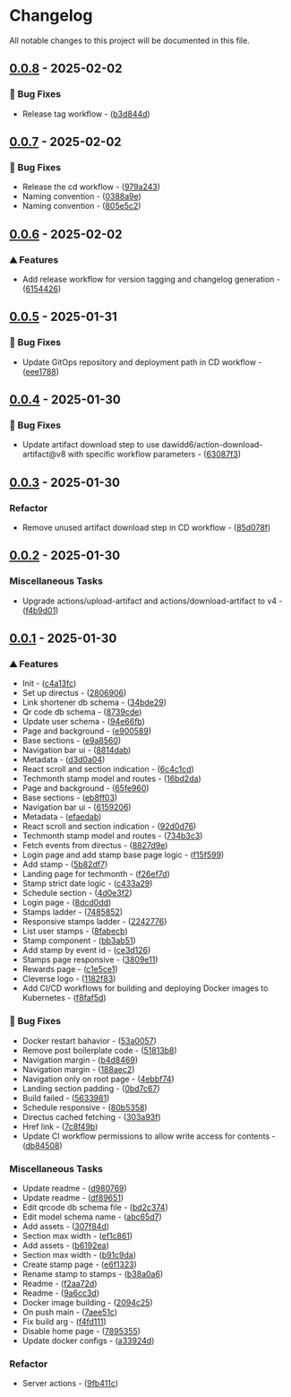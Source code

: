 # Changelog

All notable changes to this project will be documented in this file.

## [0.0.8](https://github.com/esc-chula/intania-oidc-new/compare/v0.0.7..v0.0.8) - 2025-02-02

### <!-- 1 -->🐛 Bug Fixes

- Release tag workflow - ([b3d844d](https://github.com/esc-chula/intania-oidc-new/commit/b3d844d6ca44e7cb2a639d65849dfaaff8ce8085))

## [0.0.7](https://github.com/esc-chula/intania-oidc-new/compare/v0.0.6..v0.0.7) - 2025-02-02

### <!-- 1 -->🐛 Bug Fixes

- Release the cd workflow - ([979a243](https://github.com/esc-chula/intania-oidc-new/commit/979a24346bed4a152262bbaf5c748ee5f42a838c))
- Naming convention - ([0388a9e](https://github.com/esc-chula/intania-oidc-new/commit/0388a9e0c0d321cd5453a67985ff9257176c8234))
- Naming convention - ([805e5c2](https://github.com/esc-chula/intania-oidc-new/commit/805e5c253abdedf46313c0c6007987bb7442d103))

## [0.0.6](https://github.com/esc-chula/intania-oidc-new/compare/v0.0.5..v0.0.6) - 2025-02-02

### <!-- 0 -->⛰️  Features

- Add release workflow for version tagging and changelog generation - ([6154426](https://github.com/esc-chula/intania-oidc-new/commit/615442613b0291100ddd527bcec974570fffb7c6))

## [0.0.5](https://github.com/esc-chula/intania-oidc-new/compare/v0.0.4..v0.0.5) - 2025-01-31

### <!-- 1 -->🐛 Bug Fixes

- Update GitOps repository and deployment path in CD workflow - ([eee1788](https://github.com/esc-chula/intania-oidc-new/commit/eee1788e7ebca01d9c628fb65ae1845414801bc0))

## [0.0.4](https://github.com/esc-chula/intania-oidc-new/compare/v0.0.3..v0.0.4) - 2025-01-30

### <!-- 1 -->🐛 Bug Fixes

- Update artifact download step to use dawidd6/action-download-artifact@v8 with specific workflow parameters - ([63087f3](https://github.com/esc-chula/intania-oidc-new/commit/63087f335a71c90b4c1946061c655d4faf4e0b42))

## [0.0.3](https://github.com/esc-chula/intania-oidc-new/compare/v0.0.2..v0.0.3) - 2025-01-30

### Refactor

- Remove unused artifact download step in CD workflow - ([85d078f](https://github.com/esc-chula/intania-oidc-new/commit/85d078f1eaf2314e1442e663b4142aefda721199))

## [0.0.2](https://github.com/esc-chula/intania-oidc-new/compare/v0.0.1..v0.0.2) - 2025-01-30

### Miscellaneous Tasks

- Upgrade actions/upload-artifact and actions/download-artifact to v4 - ([f4b9d01](https://github.com/esc-chula/intania-oidc-new/commit/f4b9d01e8e9e5f09581896b871c88a271db0474e))

## [0.0.1](https://github.com/esc-chula/intania-oidc-new/compare/..v0.0.1) - 2025-01-30

### <!-- 0 -->⛰️  Features

- Init - ([c4a13fc](https://github.com/esc-chula/intania-oidc-new/commit/c4a13fcd15c5c3a8fa84e6980ec8d966674a27c4))
- Set up directus - ([2806906](https://github.com/esc-chula/intania-oidc-new/commit/280690685bfcb851d0b619356c507d2ebd19a6ff))
- Link shortener db schema - ([34bde29](https://github.com/esc-chula/intania-oidc-new/commit/34bde291b9a156edf66a95082bf8816065214e3b))
- Qr code db schema - ([8739cde](https://github.com/esc-chula/intania-oidc-new/commit/8739cdeab4e1125002c716c51edb293c0fc973f3))
- Update user schema - ([94e66fb](https://github.com/esc-chula/intania-oidc-new/commit/94e66fb1eae95a2f0425c07d248a2d6791a9c1a6))
- Page and background - ([e900589](https://github.com/esc-chula/intania-oidc-new/commit/e9005893380653ac7b522853475ca0d7ef6003b3))
- Base sections - ([e9a8560](https://github.com/esc-chula/intania-oidc-new/commit/e9a85601508edb51b1172a6b5a4a704614f3b2f0))
- Navigation bar ui - ([8814dab](https://github.com/esc-chula/intania-oidc-new/commit/8814dabfa35a706ef1ae80ff3cc501222a458a73))
- Metadata - ([d3d0a04](https://github.com/esc-chula/intania-oidc-new/commit/d3d0a04cfd886688dbe2e6fc68d05d3a6fb57625))
- React scroll and section indication - ([6c4c1cd](https://github.com/esc-chula/intania-oidc-new/commit/6c4c1cdb6ed5b176e5d91675dc57849662ff22d5))
- Techmonth stamp model and routes - ([16bd2da](https://github.com/esc-chula/intania-oidc-new/commit/16bd2daff988ac4a9bff826e9b6ed9af16893fdc))
- Page and background - ([65fe960](https://github.com/esc-chula/intania-oidc-new/commit/65fe96065d3600cf007809095323446b06e416c2))
- Base sections - ([eb8ff03](https://github.com/esc-chula/intania-oidc-new/commit/eb8ff03a0a8475009e0fccd8882f0ba6ef1b5ca8))
- Navigation bar ui - ([6159206](https://github.com/esc-chula/intania-oidc-new/commit/6159206627f5d34f87d7281ccc71467b744c8ade))
- Metadata - ([efaedab](https://github.com/esc-chula/intania-oidc-new/commit/efaedabbab231dd1ef40d3d30222b5c8b56bc666))
- React scroll and section indication - ([92d0d76](https://github.com/esc-chula/intania-oidc-new/commit/92d0d76d51183284a055cb66eab86cead621b208))
- Techmonth stamp model and routes - ([734b3c3](https://github.com/esc-chula/intania-oidc-new/commit/734b3c343dfe5859c216b102478eb501ce1e64dd))
- Fetch events from directus - ([8827d9e](https://github.com/esc-chula/intania-oidc-new/commit/8827d9efba183d36cb30c43d63b69e2aed259c2d))
- Login page and add stamp base page logic - ([f15f599](https://github.com/esc-chula/intania-oidc-new/commit/f15f599649fc069617031e9c9172f93d000e5397))
- Add stamp - ([5b82df7](https://github.com/esc-chula/intania-oidc-new/commit/5b82df77d91f3bdb70a8230810ac9c0928f6e540))
- Landing page for techmonth - ([f26ef7d](https://github.com/esc-chula/intania-oidc-new/commit/f26ef7de8fa12a756e1c3c17357bcd3b7d57ee9d))
- Stamp strict date logic - ([c433a29](https://github.com/esc-chula/intania-oidc-new/commit/c433a2976cf828a53684dada5d419aa25d6fc591))
- Schedule section - ([4d0e3f2](https://github.com/esc-chula/intania-oidc-new/commit/4d0e3f2ca53a43c46c84576d79608c8cd3ba9842))
- Login page - ([8dcd0dd](https://github.com/esc-chula/intania-oidc-new/commit/8dcd0ddcd393248970d21b48a48d5ca5ffe7c0df))
- Stamps ladder - ([7485852](https://github.com/esc-chula/intania-oidc-new/commit/7485852cb82dfb9a01996dcd0a0dddaa50c01f58))
- Responsive stamps ladder - ([2242776](https://github.com/esc-chula/intania-oidc-new/commit/2242776eb26c41815182556a37118cdcac0c7e23))
- List user stamps - ([8fabecb](https://github.com/esc-chula/intania-oidc-new/commit/8fabecb131a2552abbaa0129686ba3425b012446))
- Stamp component - ([bb3ab51](https://github.com/esc-chula/intania-oidc-new/commit/bb3ab510c3d72d07f3a327a6e6842513565c732a))
- Add stamp by event id - ([ce3d126](https://github.com/esc-chula/intania-oidc-new/commit/ce3d1268047fe600d9a03ddbb676ccfc1f3e8fad))
- Stamps page responsive - ([3809e11](https://github.com/esc-chula/intania-oidc-new/commit/3809e110dbeee7d7c3ee8d011f3959b6b06187d2))
- Rewards page - ([c1e5ce1](https://github.com/esc-chula/intania-oidc-new/commit/c1e5ce1c4fad2e1e048e31e0ad4dff558c4739b9))
- Cleverse logo - ([1182f83](https://github.com/esc-chula/intania-oidc-new/commit/1182f83fdec731d556da797e4c4995624481a169))
- Add CI/CD workflows for building and deploying Docker images to Kubernetes - ([f8faf5d](https://github.com/esc-chula/intania-oidc-new/commit/f8faf5dd824cef44850653d2f1905299c272aecd))

### <!-- 1 -->🐛 Bug Fixes

- Docker restart bahavior - ([53a0057](https://github.com/esc-chula/intania-oidc-new/commit/53a0057154aa8492ae2703044c0e1fb5cb29c8e8))
- Remove post boilerplate code - ([51813b8](https://github.com/esc-chula/intania-oidc-new/commit/51813b83338eedb6975059454f3fdc7586529f6e))
- Navigation margin - ([b4d8469](https://github.com/esc-chula/intania-oidc-new/commit/b4d846929c4e654d51e447bba3ce2a11d455cc25))
- Navigation margin - ([188aec2](https://github.com/esc-chula/intania-oidc-new/commit/188aec232fa411970753ad030260e15e5bab88e6))
- Navigation only on root page - ([4ebbf74](https://github.com/esc-chula/intania-oidc-new/commit/4ebbf74bd862f5b61282c86103311b92e4e3d1da))
- Landing section padding - ([0bd7c67](https://github.com/esc-chula/intania-oidc-new/commit/0bd7c67bf2c4d90165c65c849366ed74891ef970))
- Build failed - ([5633981](https://github.com/esc-chula/intania-oidc-new/commit/563398112fb60400c2892abef3639a6ceb60a16f))
- Schedule responsive - ([80b5358](https://github.com/esc-chula/intania-oidc-new/commit/80b5358be172feae939c961388f7e33eb6ed9a17))
- Directus cached fetching - ([303a93f](https://github.com/esc-chula/intania-oidc-new/commit/303a93f910db11150d3190ea2eb9e1845c8f413a))
- Href link - ([7c8f49b](https://github.com/esc-chula/intania-oidc-new/commit/7c8f49be3f3ffee1a29486c77235c610ff85047d))
- Update CI workflow permissions to allow write access for contents - ([db84508](https://github.com/esc-chula/intania-oidc-new/commit/db8450801c4ea2b55fd0742af33e21dbb952939e))

### Miscellaneous Tasks

- Update readme - ([d980769](https://github.com/esc-chula/intania-oidc-new/commit/d980769ae4c671112911d8e5621fff19eb6a2a18))
- Update readme - ([df89651](https://github.com/esc-chula/intania-oidc-new/commit/df896519200b323b19dffacac32790bb8394ecdf))
- Edit qrcode db schema file - ([bd2c374](https://github.com/esc-chula/intania-oidc-new/commit/bd2c3749f2562c0f4e5991eb7eb65d84f22a28d9))
- Edit model schema name - ([abc65d7](https://github.com/esc-chula/intania-oidc-new/commit/abc65d74846488feeb253580ff37251c345a1f49))
- Add assets - ([307f84d](https://github.com/esc-chula/intania-oidc-new/commit/307f84d0e3b63c0b460c3203e719ee4a2ecc1831))
- Section max width - ([ef1c861](https://github.com/esc-chula/intania-oidc-new/commit/ef1c8616daedfd8f8ddbf0471b2c490a9d967ddc))
- Add assets - ([b6192ea](https://github.com/esc-chula/intania-oidc-new/commit/b6192eae30ca3a37bdb16fa22f098324f8e2b1af))
- Section max width - ([b91c9da](https://github.com/esc-chula/intania-oidc-new/commit/b91c9da6996f5a969f19fa63ff3f08b61e4b4eb5))
- Create stamp page - ([e6f1323](https://github.com/esc-chula/intania-oidc-new/commit/e6f132328f273fdf4eb19f55e0ff29a724c90f01))
- Rename stamp to stamps - ([b38a0a6](https://github.com/esc-chula/intania-oidc-new/commit/b38a0a6718c0a0bd05916f8b3ef4ca3e74384fc6))
- Readme - ([f2aa72d](https://github.com/esc-chula/intania-oidc-new/commit/f2aa72dccb0d42836fe2ac47ae4afa594f7cf4a1))
- Readme - ([9a6cc3d](https://github.com/esc-chula/intania-oidc-new/commit/9a6cc3decd6c1e789c351490688970d55206c3f1))
- Docker image building - ([2094c25](https://github.com/esc-chula/intania-oidc-new/commit/2094c2540668c3f208742e4bc3617bda7e463dbb))
- On push main - ([7aee51c](https://github.com/esc-chula/intania-oidc-new/commit/7aee51cd8a14b4fd38fb62afd5d5f5c0637dd9b7))
- Fix build arg - ([f4fd111](https://github.com/esc-chula/intania-oidc-new/commit/f4fd111d5cca77ccd5f3641abfe06f2cd68ceb01))
- Disable home page - ([7895355](https://github.com/esc-chula/intania-oidc-new/commit/78953556e78509d1be4f085090efa361b6438b80))
- Update docker configs - ([a33924d](https://github.com/esc-chula/intania-oidc-new/commit/a33924d7e63622d215f2c47a7e8be6a482f44458))

### Refactor

- Server actions - ([9fb411c](https://github.com/esc-chula/intania-oidc-new/commit/9fb411c3250dfe79de36d4f0cfe84f0326431951))

<!-- generated by git-cliff -->
